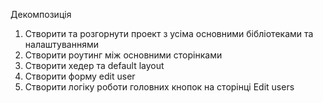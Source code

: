 Декомпозиція

1. Створити та розгорнути проект з усіма основними бібліотеками та налаштуваннями
2. Створити роутинг між основними сторінками
3. Створити хедер та default layout
4. Створити форму edit user
5. Створити логіку роботи головних кнопок на сторінці Edit users